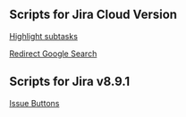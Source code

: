 ## Scripts for Jira Cloud Version

[Highlight subtasks](https://github.com/raphaelimahorn/tampermonkey/blob/main/jira/highlight_subtasks.user.js)

[Redirect Google Search](https://github.com/raphaelimahorn/tampermonkey/blob/main/jira/redirect-jira.user.js)


## Scripts for Jira v8.9.1

[Issue Buttons](https://github.com/raphaelimahorn/tampermonkey/blob/main/jira/issue_buttons.user.js)
